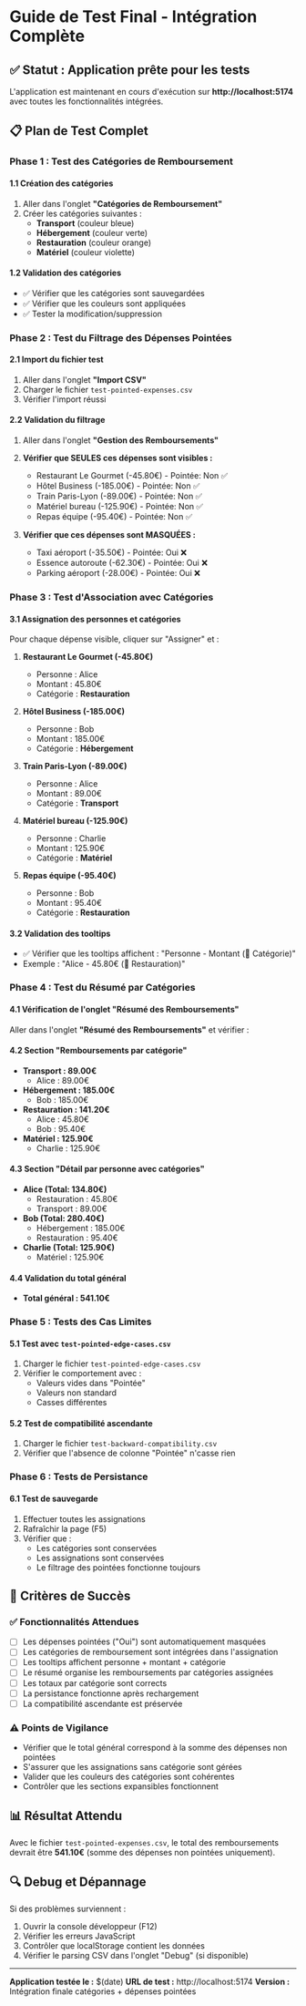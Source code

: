 # Guide de Test Final - Intégration Complète

## ✅ Statut : Application prête pour les tests

L'application est maintenant en cours d'exécution sur **http://localhost:5174** avec toutes les
fonctionnalités intégrées.

## 📋 Plan de Test Complet

### Phase 1 : Test des Catégories de Remboursement

#### 1.1 Création des catégories

1. Aller dans l'onglet **"Catégories de Remboursement"**
2. Créer les catégories suivantes :
   - **Transport** (couleur bleue)
   - **Hébergement** (couleur verte)
   - **Restauration** (couleur orange)
   - **Matériel** (couleur violette)

#### 1.2 Validation des catégories

- ✅ Vérifier que les catégories sont sauvegardées
- ✅ Vérifier que les couleurs sont appliquées
- ✅ Tester la modification/suppression

### Phase 2 : Test du Filtrage des Dépenses Pointées

#### 2.1 Import du fichier test

1. Aller dans l'onglet **"Import CSV"**
2. Charger le fichier `test-pointed-expenses.csv`
3. Vérifier l'import réussi

#### 2.2 Validation du filtrage

1. Aller dans l'onglet **"Gestion des Remboursements"**
2. **Vérifier que SEULES ces dépenses sont visibles :**

   - Restaurant Le Gourmet (-45.80€) - Pointée: Non ✅
   - Hôtel Business (-185.00€) - Pointée: Non ✅
   - Train Paris-Lyon (-89.00€) - Pointée: Non ✅
   - Matériel bureau (-125.90€) - Pointée: Non ✅
   - Repas équipe (-95.40€) - Pointée: Non ✅

3. **Vérifier que ces dépenses sont MASQUÉES :**
   - Taxi aéroport (-35.50€) - Pointée: Oui ❌
   - Essence autoroute (-62.30€) - Pointée: Oui ❌
   - Parking aéroport (-28.00€) - Pointée: Oui ❌

### Phase 3 : Test d'Association avec Catégories

#### 3.1 Assignation des personnes et catégories

Pour chaque dépense visible, cliquer sur "Assigner" et :

1. **Restaurant Le Gourmet (-45.80€)**

   - Personne : Alice
   - Montant : 45.80€
   - Catégorie : **Restauration**

2. **Hôtel Business (-185.00€)**

   - Personne : Bob
   - Montant : 185.00€
   - Catégorie : **Hébergement**

3. **Train Paris-Lyon (-89.00€)**

   - Personne : Alice
   - Montant : 89.00€
   - Catégorie : **Transport**

4. **Matériel bureau (-125.90€)**

   - Personne : Charlie
   - Montant : 125.90€
   - Catégorie : **Matériel**

5. **Repas équipe (-95.40€)**
   - Personne : Bob
   - Montant : 95.40€
   - Catégorie : **Restauration**

#### 3.2 Validation des tooltips

- ✅ Vérifier que les tooltips affichent : "Personne - Montant (🎯 Catégorie)"
- Exemple : "Alice - 45.80€ (🎯 Restauration)"

### Phase 4 : Test du Résumé par Catégories

#### 4.1 Vérification de l'onglet "Résumé des Remboursements"

Aller dans l'onglet **"Résumé des Remboursements"** et vérifier :

#### 4.2 Section "Remboursements par catégorie"

- **Transport : 89.00€**
  - Alice : 89.00€
- **Hébergement : 185.00€**
  - Bob : 185.00€
- **Restauration : 141.20€**
  - Alice : 45.80€
  - Bob : 95.40€
- **Matériel : 125.90€**
  - Charlie : 125.90€

#### 4.3 Section "Détail par personne avec catégories"

- **Alice (Total: 134.80€)**
  - Restauration : 45.80€
  - Transport : 89.00€
- **Bob (Total: 280.40€)**
  - Hébergement : 185.00€
  - Restauration : 95.40€
- **Charlie (Total: 125.90€)**
  - Matériel : 125.90€

#### 4.4 Validation du total général

- **Total général : 541.10€**

### Phase 5 : Tests des Cas Limites

#### 5.1 Test avec `test-pointed-edge-cases.csv`

1. Charger le fichier `test-pointed-edge-cases.csv`
2. Vérifier le comportement avec :
   - Valeurs vides dans "Pointée"
   - Valeurs non standard
   - Casses différentes

#### 5.2 Test de compatibilité ascendante

1. Charger le fichier `test-backward-compatibility.csv`
2. Vérifier que l'absence de colonne "Pointée" n'casse rien

### Phase 6 : Tests de Persistance

#### 6.1 Test de sauvegarde

1. Effectuer toutes les assignations
2. Rafraîchir la page (F5)
3. Vérifier que :
   - Les catégories sont conservées
   - Les assignations sont conservées
   - Le filtrage des pointées fonctionne toujours

## 🎯 Critères de Succès

### ✅ Fonctionnalités Attendues

- [ ] Les dépenses pointées ("Oui") sont automatiquement masquées
- [ ] Les catégories de remboursement sont intégrées dans l'assignation
- [ ] Les tooltips affichent personne + montant + catégorie
- [ ] Le résumé organise les remboursements par catégories assignées
- [ ] Les totaux par catégorie sont corrects
- [ ] La persistance fonctionne après rechargement
- [ ] La compatibilité ascendante est préservée

### ⚠️ Points de Vigilance

- Vérifier que le total général correspond à la somme des dépenses non pointées
- S'assurer que les assignations sans catégorie sont gérées
- Valider que les couleurs des catégories sont cohérentes
- Contrôler que les sections expansibles fonctionnent

## 📊 Résultat Attendu

Avec le fichier `test-pointed-expenses.csv`, le total des remboursements devrait être **541.10€**
(somme des dépenses non pointées uniquement).

## 🔍 Debug et Dépannage

Si des problèmes surviennent :

1. Ouvrir la console développeur (F12)
2. Vérifier les erreurs JavaScript
3. Contrôler que localStorage contient les données
4. Vérifier le parsing CSV dans l'onglet "Debug" (si disponible)

---

**Application testée le :** $(date) **URL de test :** http://localhost:5174 **Version :**
Intégration finale catégories + dépenses pointées

